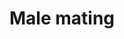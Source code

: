 ---
annotations:
- id: PW:0000426
  parent: regulatory pathway
  type: Pathway Ontology
  value: protein sorting pathway
- id: DOID:898
  parent: genetic disease
  type: Disease Ontology
  value: autosomal dominant polycystic kidney disease
- id: PW:0000182
  parent: regulatory pathway
  type: Pathway Ontology
  value: lysosomes based pathway of protein degradation
- id: CL:0000064
  parent: ciliated cell
  type: Cell Type Ontology
  value: ciliated cell
authors:
- Kyook
- MaintBot
- RaatsS
- Finterly
- Egonw
citedin: ''
communities:
- WormBase_Approved
description: 'Caenorhabditis elegans males exhibit sterotypic and invariant mating
  behavior starting the moment the animal senses a hermaphrodite and ending with insemination.  This
  complex behavior has been broken down into six steps or sub behaviors: male response
  to hermaphrodite contact, backwards movement along her body, sharply turning in
  a ventral coil upon reaching the head or tail, continued backing until his tail
  contacts the vulva (vulval location), spicule insertion, and ejaculation into the
  hermaphrodite uterus. Each of these sub behaviors have been molecularly dissected
  and it has been found that two of these sub behaviors, male response to hermaphrodite
  contact and vulval location involve similar molecules.  In particular these behaviors
  involve cell autonomous signaling through LOV-1 and PKD-2, which are homologs of
  human polycystin kidney disease (PKD) associated genes PC-1 and PC-2 respectively.
  Studies in C. elegans have shown that these genes likely have a sensory function
  rather than structural or development role in the cilia of male sensory neurons.
  The identification and characterization of LOV-1 and PKD-2 in C. elegans has lead
  to insights and new avenues of inquiry in the study of human PKD polycystin pathways. '
last-edited: 2024-07-19
ndex: null
organisms:
- Caenorhabditis elegans
redirect_from:
- /index.php/Pathway:WP2287
- /instance/WP2287
- /instance/WP2287_r134253
revision: r134253
schema-jsonld:
- '@context': https://schema.org/
  '@id': https://wikipathways.github.io/pathways/WP2287.html
  '@type': Dataset
  creator:
    '@type': Organization
    name: WikiPathways
  description: 'Caenorhabditis elegans males exhibit sterotypic and invariant mating
    behavior starting the moment the animal senses a hermaphrodite and ending with
    insemination.  This complex behavior has been broken down into six steps or sub
    behaviors: male response to hermaphrodite contact, backwards movement along her
    body, sharply turning in a ventral coil upon reaching the head or tail, continued
    backing until his tail contacts the vulva (vulval location), spicule insertion,
    and ejaculation into the hermaphrodite uterus. Each of these sub behaviors have
    been molecularly dissected and it has been found that two of these sub behaviors,
    male response to hermaphrodite contact and vulval location involve similar molecules.  In
    particular these behaviors involve cell autonomous signaling through LOV-1 and
    PKD-2, which are homologs of human polycystin kidney disease (PKD) associated
    genes PC-1 and PC-2 respectively. Studies in C. elegans have shown that these
    genes likely have a sensory function rather than structural or development role
    in the cilia of male sensory neurons. The identification and characterization
    of LOV-1 and PKD-2 in C. elegans has lead to insights and new avenues of inquiry
    in the study of human PKD polycystin pathways. '
  keywords:
  - ASB-1
  - ASG-1
  - ATP-2
  - CHE-11
  - CIL-1
  - CWP-5
  - DAF-10
  - HGSRS-1/Hrs
  - KAP-1
  - KIN-10/CK2
  - KIN-3/CK2
  - LOV-1/PC-1
  - OSM-1
  - OSM-5
  - OSM-6
  - PKD-2/PC-2
  - RAB-5
  - STAM-1/STAM
  - TAX-6/Calcineurin
  - UNC-101
  license: CC0
  name: Male mating
seo: CreativeWork
title: Male mating
wpid: WP2287
---